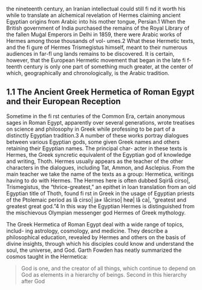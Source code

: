 the nineteenth century, an Iranian intellectual could still fi nd it worth his while to translate an alchemical revelation of Hermes claiming ancient Egyptian origins from Arabic into his mother tongue, Persian.1  When the British government of India purchased the remains of the Royal Library of the fallen Muġal Emperors in  Delhi in 1859, there were Arabic works of Hermes among those thousands of vol- umes.2  What these Hermetic texts, and the fi gure of Hermes Trismegistus himself, meant to their numerous audiences in far-fl ung lands remains to be discovered. It is  certain, however, that the European Hermetic movement that began in the late fi f- teenth century is only one part of something much greater, at the center of which,  geographically and chronologically, is the Arabic tradition.

## 1.1 The Ancient Greek Hermetica of Roman Egypt and their European Reception

Sometime in the fi rst centuries of the Common Era, certain anonymous sages in Roman Egypt, apparently over several generations, wrote treatises on science and philosophy in Greek while professing to be part of a distinctly Egyptian tradition.3 A number of these works portray dialogues between various Egyptian gods, some  given Greek names and others retaining their Egyptian names. The principal char- acter in these texts is Hermes, the Greek syncretic equivalent of the Egyptian god of  knowledge and writing, Thoth. Hermes usually appears as the teacher of the other characters in the dialogues, including Tat, Ammon, and Asclepius. From the main teacher we take the name of the texts as a group: Hermetica, writings having to do with Hermes. The Hermes here is often dubbed Sqirlå cirso|, Trismegistus, the “thrice-greatest,” an epithet in loan translation from an old Egyptian title of Thoth, found fi rst in Greek in the usage of Egyptian priests of the Ptolemaic period as lå cirso| ja≠ låcirso| heø| lå ca|, “greatest and greatest great god.”4  In this way the Egyptian Hermes is distinguished from the mischievous Olympian messenger god Hermes of Greek mythology.

The Greek Hermetica of Roman Egypt deal with a wide range of topics, includ- ing astrology, cosmology, and medicine. They describe a philosophical education,  revealed by Hermes and others on the basis of divine insights, through which his disciples could know and understand the soul, the universe, and God. Garth Fowden has neatly summarized the cosmos taught in the Hermetica:

> God is one, and the creator of all things, which continue to depend on God as elements in a hierarchy of beings. Second in this hierarchy after God 
